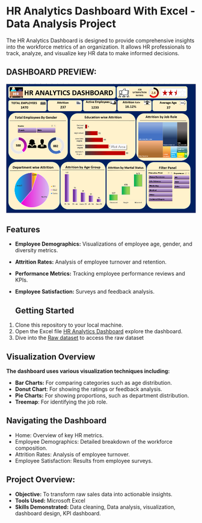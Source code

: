 # HR Analytics Dashboard With Excel - Data Analysis Project
The HR Analytics Dashboard is designed to provide comprehensive insights into the workforce metrics of an organization. It allows HR professionals to track, analyze, and visualize key HR data to make informed decisions.

## DASHBOARD PREVIEW:
![HR Analytics Dashboard-Excel](https://github.com/Sakshi-Rani-21/HR-Analytics-Dashboard-Excel/blob/5b8b88aeb98b5a3ab20a2b9dde648b4e10b4c2fa/HR%20ANALYTICS%20DASHBOARD-EXCEL.png)

## Features
- **Employee Demographics:** Visualizations of employee age, gender, and diversity metrics.
- **Attrition Rates:** Analysis of employee turnover and retention.
- **Performance Metrics:** Tracking employee performance reviews and KPIs.
- **Employee Satisfaction:** Surveys and feedback analysis.

  ## Getting Started
1. Clone this repository to your local machine.
2. Open the Excel file [HR Analytics Dashboard](https://github.com/Sakshi-Rani-21/HR-Analytics-Dashboard-Excel/blob/0fe73d91700f8b5ee5bc39d2d1395d55839cab75/hr%20analytics%20dashboard.xlsx) explore the dashboard.
3. Dive into the [Raw dataset](https://github.com/Sakshi-Rani-21/HR-Analytics-Dashboard-Excel/blob/cdb874b4aa8280f8640bfcaebc7ef77676da54dd/hr%20analytics%20dashboard.xlsx) to access the raw dataset

## Visualization Overview
**The dashboard uses various visualization techniques including:**

- **Bar Charts:** For comparing categories such as age distribution.
- **Donut Chart**: For showing the ratings or feedback analysis.
- **Pie Charts:** For showing proportions, such as department distribution.
- **Treemap**: For identifying the job role.

 ## Navigating the Dashboard
- Home: Overview of key HR metrics.
- Employee Demographics: Detailed breakdown of the workforce composition.
- Attrition Rates: Analysis of employee turnover.
- Employee Satisfaction: Results from employee surveys.

  
## Project Overview:
- **Objective:** To transform raw sales data into actionable insights.
- **Tools Used:** Microsoft Excel
- **Skills Demonstrated:** Data cleaning, Data analysis, visualization, dashboard design, KPI dashboard.




  
